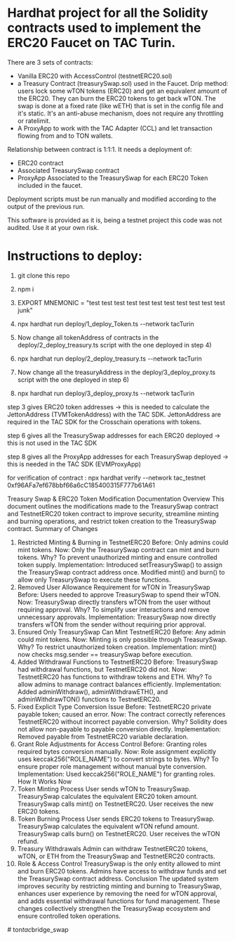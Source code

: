 # Hardhat project for all the Solidity contracts used to implement the ERC20 Faucet on TAC Turin.

There are 3 sets of contracts:

- Vanilla ERC20 with AccessControl (testnetERC20.sol)
- a Treasury Contract (treasurySwap.sol) used in the Faucet. Drip method: users lock some wTON tokens (ERC20) and get an equivalent amount of the ERC20. They can burn the ERC20 tokens to get back wTON. The swap is done at a fixed rate (like wETH) that is set in the config file and it's static. It's an anti-abuse mechanism, does not require any throttling or ratelimit.
- A ProxyApp to work with the TAC Adapter (CCL) and let transaction flowing from and to TON wallets.

Relationship between contract is 1:1:1. It needs a deployment of:
- ERC20 contract
- Associated TreasurySwap contract
- ProxyApp Associated to the TreasurySwap
for each ERC20 Token included in the faucet.

Deployment scripts must be run manually and modified according to the output of the previous run.

This software is provided as it is, being a testnet project this code was not audited. Use it at your own risk.

# Instructions to deploy:

1) git clone this repo

2) npm i

3) EXPORT MNEMONIC = "test test test test test test test test test test test junk"

4) npx hardhat run deploy/1_deploy_Token.ts --network tacTurin

5) Now change all tokenAddress of contracts in the deploy/2_deploy_treasury.ts script with the one deployed in step 4)

6) npx hardhat run deploy/2_deploy_treasury.ts --network tacTurin

7) Now change all the treasuryAddress in the deploy/3_deploy_proxy.ts script with the one deployed in step 6)

8) npx hardhat run deploy/3_deploy_proxy.ts --network tacTurin

step 3 gives ERC20 token addresses -> this is needed to calculate the JettonAddress (TVMTokenAddress) with the TAC SDK. JettonAddress are required in the TAC SDK for the Crosschain operations with tokens.

step 6 gives all the TreasurySwap addresses for each ERC20 deployed -> this is not used in the TAC SDK

step 8 gives all the ProxyApp addresses for each TreasurySwap deployed -> this is needed in the TAC SDK (EVMProxyApp)

for verification of contract : npx hardhat verify --network tac_testnet 0xf96AFa7ef678bbf66a6cC185400315F777b61A61


Treasury Swap & ERC20 Token Modification Documentation
Overview
This document outlines the modifications made to the TreasurySwap contract and TestnetERC20 token contract to improve security, streamline minting and burning operations, and restrict token creation to the TreasurySwap contract.
Summary of Changes
1. Restricted Minting & Burning in TestnetERC20
Before: Only admins could mint tokens.
Now: Only the TreasurySwap contract can mint and burn tokens.
Why? To prevent unauthorized minting and ensure controlled token supply.
Implementation:
Introduced setTreasurySwap() to assign the TreasurySwap contract address once.
Modified mint() and burn() to allow only TreasurySwap to execute these functions.
2. Removed User Allowance Requirement for wTON in TreasurySwap
Before: Users needed to approve TreasurySwap to spend their wTON.
Now: TreasurySwap directly transfers wTON from the user without requiring approval.
Why? To simplify user interactions and remove unnecessary approvals.
Implementation: TreasurySwap now directly transfers wTON from the sender without requiring prior approval.
3. Ensured Only TreasurySwap Can Mint TestnetERC20
Before: Any admin could mint tokens.
Now: Minting is only possible through TreasurySwap.
Why? To restrict unauthorized token creation.
Implementation:
mint() now checks msg.sender == treasurySwap before execution.
4. Added Withdrawal Functions to TestnetERC20
Before: TreasurySwap had withdrawal functions, but TestnetERC20 did not.
Now: TestnetERC20 has functions to withdraw tokens and ETH.
Why? To allow admins to manage contract balances efficiently.
Implementation: Added adminWithdraw(), adminWithdrawETH(), and adminWithdrawTON() functions to TestnetERC20.
5. Fixed Explicit Type Conversion Issue
Before: TestnetERC20 private payable token; caused an error.
Now: The contract correctly references TestnetERC20 without incorrect payable conversion.
Why? Solidity does not allow non-payable to payable conversion directly.
Implementation: Removed payable from TestnetERC20 variable declaration.
6. Grant Role Adjustments for Access Control
Before: Granting roles required bytes conversion manually.
Now: Role assignment explicitly uses keccak256("ROLE_NAME") to convert strings to bytes.
Why? To ensure proper role management without manual byte conversion.
Implementation: Used keccak256("ROLE_NAME") for granting roles.
How It Works Now
1. Token Minting Process
User sends wTON to TreasurySwap.
TreasurySwap calculates the equivalent ERC20 token amount.
TreasurySwap calls mint() on TestnetERC20.
User receives the new ERC20 tokens.
2. Token Burning Process
User sends ERC20 tokens to TreasurySwap.
TreasurySwap calculates the equivalent wTON refund amount.
TreasurySwap calls burn() on TestnetERC20.
User receives the wTON refund.
3. Treasury Withdrawals
Admin can withdraw TestnetERC20 tokens, wTON, or ETH from the TreasurySwap and TestnetERC20 contracts.
4. Role & Access Control
TreasurySwap is the only entity allowed to mint and burn ERC20 tokens.
Admins have access to withdraw funds and set the TreasurySwap contract address.
Conclusion
The updated system improves security by restricting minting and burning to TreasurySwap, enhances user experience by removing the need for wTON approval, and adds essential withdrawal functions for fund management. These changes collectively strengthen the TreasurySwap ecosystem and ensure controlled token operations.


#   t o n _ t a c _ b r i d g e _ s w a p 
 
 